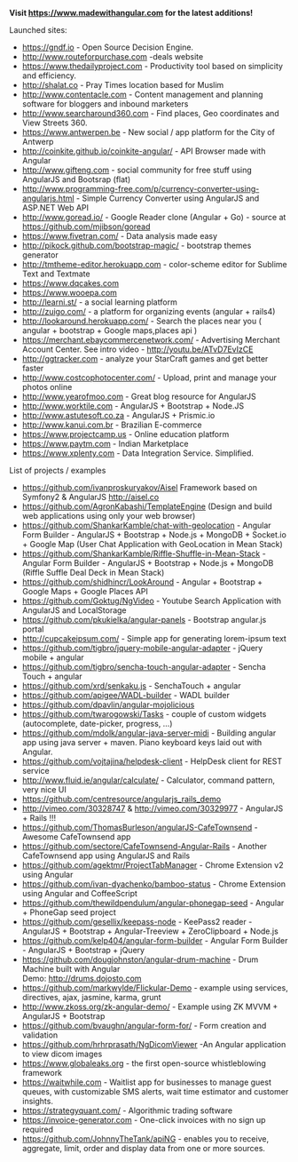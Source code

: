 **Visit <https://www.madewithangular.com> for the latest additions!**

Launched sites:
* https://gndf.io - Open Source Decision Engine.
* http://www.routeforpurchase.com -deals website
* https://www.thedailyproject.com - Productivity tool based on simplicity and efficiency.
* http://shalat.co - Pray Times location based for Muslim
* http://www.contentacle.com - Content management and planning software for bloggers and inbound marketers
* http://www.searcharound360.com - Find places, Geo coordinates and View Streets 360.
* https://www.antwerpen.be - New social / app platform for the City of Antwerp
* http://coinkite.github.io/coinkite-angular/ - API Browser made with Angular
* http://www.gifteng.com - social community for free stuff using AngularJS and Bootsrap (flat)
* http://www.programming-free.com/p/currency-converter-using-angularjs.html - Simple Currency Converter using AngularJS and ASP.NET Web API
* http://www.goread.io/ - Google Reader clone (Angular + Go) - source at https://github.com/mjibson/goread
* https://www.fivetran.com/ - Data analysis made easy
* http://pikock.github.com/bootstrap-magic/ - bootstrap themes generator
* http://tmtheme-editor.herokuapp.com - color-scheme editor for Sublime Text and Textmate
* https://www.dqcakes.com
* https://www.wooepa.com
* http://learni.st/ - a social learning platform
* http://zuigo.com/ - a platform for organizing events (angular + rails4)
* http://lookaround.herokuapp.com/ - Search the places near you ( angular + bootstrap + Google maps,places api )
* https://merchant.ebaycommercenetwork.com/ - Advertising Merchant Account Center. See intro video - http://youtu.be/ATvD7EvIzCE
* http://ggtracker.com - analyze your StarCraft games and get better faster
* http://www.costcophotocenter.com/ - Upload, print and manage your photos online
* http://www.yearofmoo.com - Great blog resource for AngularJS
* http://www.worktile.com - AngularJS + Bootstrap + Node.JS
* http://www.astutesoft.co.za - AngularJS + Prismic.io
* http://www.kanui.com.br - Brazilian E-commerce
* https://www.projectcamp.us - Online education platform
* https://www.paytm.com - Indian Marketplace
* https://www.xplenty.com - Data Integration Service. Simplified.

List of projects / examples
* https://github.com/ivanproskuryakov/Aisel Framework based on Symfony2 & AngularJS 
http://aisel.co
* https://github.com/AgronKabashi/TemplateEngine (Design and build web applications using only your web browser)
* https://github.com/ShankarKamble/chat-with-geolocation - Angular Form Builder - AngularJS +     Bootstrap + Node.js + MongoDB + Socket.io + Google Map (User Chat Application with GeoLocation in Mean Stack)
* https://github.com/ShankarKamble/Riffle-Shuffle-in-Mean-Stack - Angular Form Builder - AngularJS +     Bootstrap + Node.js + MongoDB (Riffle Suffle Deal Deck in Mean Stack)
* https://github.com/shidhincr/LookAround - Angular + Bootstrap + Google Maps + Google Places API
* https://github.com/Goktug/NgVideo - Youtube Search Application with AngularJS and LocalStorage
* https://github.com/pkukielka/angular-panels - Bootstrap angular.js portal
* http://cupcakeipsum.com/ - Simple app for generating lorem-ipsum text
* https://github.com/tigbro/jquery-mobile-angular-adapter - jQuery mobile + angular
* https://github.com/tigbro/sencha-touch-angular-adapter - Sencha Touch + angular
* https://github.com/xrd/senkaku.js - SenchaTouch + angular
* https://github.com/apigee/WADL-builder - WADL builder
* https://github.com/dpavlin/angular-mojolicious
* https://github.com/twarogowski/Tasks - couple of custom widgets (autocomplete, date-picker, progress, …)
* https://github.com/mdolk/angular-java-server-midi - Building angular app using java server + maven. Piano keyboard keys laid out with Angular.
* https://github.com/vojtajina/helpdesk-client - HelpDesk client for REST service
* http://www.fluid.ie/angular/calculate/ - Calculator, command pattern, very nice UI
* https://github.com/centresource/angularjs_rails_demo
* http://vimeo.com/30328747 & http://vimeo.com/30329977 - AngularJS + Rails !!!
* https://github.com/ThomasBurleson/angularJS-CafeTownsend - Awesome CafeTownsend app
* https://github.com/sectore/CafeTownsend-Angular-Rails - Another CafeTownsend app using AngularJS and Rails
* https://github.com/agektmr/ProjectTabManager - Chrome Extension v2 using Angular
* https://github.com/ivan-dyachenko/bamboo-status - Chrome Extension using Angular and CoffeeScript
* https://github.com/thewildpendulum/angular-phonegap-seed - Angular + PhoneGap seed project
* https://github.com/gesellix/keepass-node - KeePass2 reader - AngularJS + Bootstrap + Angular-Treeview + ZeroClipboard + Node.js
* https://github.com/kelp404/angular-form-builder - Angular Form Builder - AngularJS + Bootstrap + jQuery
* https://github.com/dougjohnston/angular-drum-machine - Drum Machine built with Angular<br>Demo: http://drums.dojosto.com
* https://github.com/markwylde/Flickular-Demo - example using services, directives, ajax, jasmine, karma, grunt
* http://www.zkoss.org/zk-angular-demo/ - Example using ZK MVVM + AngularJS + Bootstrap
* https://github.com/bvaughn/angular-form-for/ - Form creation and validation
* https://github.com/hrhrprasath/NgDicomViewer -An Angular application to view dicom images 
* https://www.globaleaks.org - the first open-source whistleblowing framework
* https://waitwhile.com - Waitlist app for businesses to manage guest queues, with customizable SMS alerts, wait time estimator and customer insights.
* https://strategyquant.com/ - Algorithmic trading software 
* https://invoice-generator.com - One-click invoices with no sign up required
* https://github.com/JohnnyTheTank/apiNG - enables you to receive, aggregate, limit, order and display data from one or more sources.